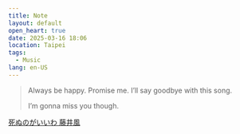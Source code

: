 ```yaml
---
title: Note
layout: default
open_heart: true
date: 2025-03-16 18:06
location: Taipei
tags: 
  - Music
lang: en-US
---
```


> Always be happy. Promise me. 
> I’ll say goodbye with this song.
> 
> I’m gonna miss you though.

[死ぬのがいいわ 藤井風](https://www.youtube.com/watch?v=rGyQHyDMZZI)
